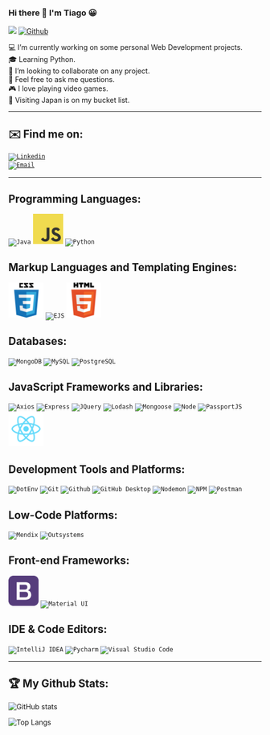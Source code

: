 ### Hi there 👋 I'm Tiago 😀

![](https://visitor-badge.laobi.icu/badge?page_id=KyoukanPT.KyoukanPT) [![Github](https://img.shields.io/github/followers/KyoukanPT?label=Follow&style=social)](https://github.com/KyoukanPT)

💻 I’m currently working on some personal Web Development projects.<br>
🎓 Learning Python.<br>
🤝 I’m looking to collaborate on any project.<br>
💬 Feel free to ask me questions.<br>
🎮 I love playing video games.<br>
🗾 Visiting Japan is on my bucket list. 

<hr>

## ✉️ Find me on:

 <code><a href="https://www.linkedin.com/in/tiagohenriquesilva/" target="_blank" rel="noopener noreferrer"><img src="https://upload.wikimedia.org/wikipedia/commons/thumb/c/ca/LinkedIn_logo_initials.png/640px-LinkedIn_logo_initials.png" alt="Linkedin" height="51" style="vertical-align:top;"></a></code>
 <code><a href="mailto: tiagohenrique_1988@hotmail.com" target="_blank" rel="noopener noreferrer"> <img src="https://github.com/user-attachments/assets/cffc4318-87f4-4cdb-a7c1-61547932ab86" alt="Email" height="60" style="vertical-align:top;"></a></code>

<hr>

## Programming Languages:
<code><img src="https://images.vexels.com/media/users/3/166401/isolated/preview/b82aa7ac3f736dd78570dd3fa3fa9e24-java-programming-language-icon-by-vexels.png" alt="Java" height="70"></code>
<code><img src="https://raw.githubusercontent.com/github/explore/80688e429a7d4ef2fca1e82350fe8e3517d3494d/topics/javascript/javascript.png" alt="Javascript" height="60" width="60"></code> 
<code><img src="https://encrypted-tbn0.gstatic.com/images?q=tbn:ANd9GcR1z0LC70CF3lPE1Xe-Uka4Y5sSlLzrAVHCQg&s" alt="Python" height="60" width="60"></code>

## Markup Languages and Templating Engines:

<code><img src="https://raw.githubusercontent.com/github/explore/80688e429a7d4ef2fca1e82350fe8e3517d3494d/topics/css/css.png" alt="CSS" height="70"></code>
<code><img src="https://kubik-rubik.de/images/joomla-extensions/ejs-logo-b300.png" alt="EJS" height="50" width="90"></code>
<code><img src="https://raw.githubusercontent.com/github/explore/80688e429a7d4ef2fca1e82350fe8e3517d3494d/topics/html/html.png" alt="HTML" height="70"></code>

## Databases:
<code><img src="https://img.icons8.com/color/452/mongodb.png" alt="MongoDB" height="70"></code>
<code><img src="https://upload.wikimedia.org/wikipedia/labs/8/8e/Mysql_logo.png" alt="MySQL" height="70"></code>
<code><img src="https://github.com/user-attachments/assets/d6e37543-0eb2-4407-b737-dc9160c50447" alt="PostgreSQL" height="70"></code>

## JavaScript Frameworks and Libraries:
<code><img src="https://upload.wikimedia.org/wikipedia/commons/thumb/d/d1/Axios_%28computer_library%29_logo.svg/768px-Axios_%28computer_library%29_logo.svg.png?20220213115456" alt="Axios" height="30" width="160"></code>
<code><img src="https://i.ibb.co/74ZtDSX/express-removebg-preview.png" alt="Express" height="70"></code>
<code><img src="https://cdn.iconscout.com/icon/free/png-512/jquery-10-1175155.png" alt="JQuery" height="70"></code>
<code><img src="https://static-00.iconduck.com/assets.00/lodash-icon-512x467-pa72bxtz.png" alt="Lodash" height="70"></code>
<code><img src="https://blog.kakaocdn.net/dn/AcE19/btq0nOlHUIZ/cwpxdKsY67CbOmUxLbJkk1/img.png" alt="Mongoose" height="70"></code> 
<code><img src="https://cdn.freebiesupply.com/logos/large/2x/nodejs-1-logo-png-transparent.png" alt="Node" height="70"></code>
<code><img src="https://avatars.githubusercontent.com/u/1160530?s=280&v=4" alt="PassportJS" height="70"></code>
<code><img src="https://raw.githubusercontent.com/github/explore/80688e429a7d4ef2fca1e82350fe8e3517d3494d/topics/react/react.png" alt="React" height="70"></code>

## Development Tools and Platforms:
<code><img src="https://encrypted-tbn0.gstatic.com/images?q=tbn:ANd9GcTHaNT3Fi8RMNUpPDk-Zddeo2FTvDN3Sye5AA&s" alt="DotEnv" height="80" width="80"></code>
<code><img src="https://i.pinimg.com/originals/6b/a5/e8/6ba5e8c2a205b64cbfdf5b25bd9e4c22.png" alt="Git" height="80" width="80"></code>
<code><img src="https://pngimg.com/uploads/github/github_PNG83.png" alt="Github" height="70"></code>
<code><img src="https://desktop.github.com/images/desktop-icon.svg" alt="GitHub Desktop" height="70"></code>
<code><img src="https://user-images.githubusercontent.com/13700/35731649-652807e8-080e-11e8-88fd-1b2f6d553b2d.png" alt="Nodemon" height="70"></code>
<code><img src="https://upload.wikimedia.org/wikipedia/commons/thumb/d/db/Npm-logo.svg/2560px-Npm-logo.svg.png" alt="NPM" height="40"></code>
<code><img src="https://user-images.githubusercontent.com/7853266/44114706-9c72dd08-9fd1-11e8-8d9d-6d9d651c75ad.png" alt="Postman" height="65"></code>

## Low-Code Platforms:
<code><img src="https://asset.brandfetch.io/idBxdmVdhR/idpXDwbUME.jpeg" alt="Mendix" height="60" width="60"></code> 
<code><img src="https://media-01.imu.nl/storage/lowcode-experts.com/11828/outsystemsicon-260x260-1.png" alt="Outsystems" height="60" width="60"></code>

## Front-end Frameworks:
<code><img src="https://raw.githubusercontent.com/github/explore/80688e429a7d4ef2fca1e82350fe8e3517d3494d/topics/bootstrap/bootstrap.png" alt="Bootstrap" height="60" width="60"></code>
<code><img src="https://img.icons8.com/?size=512&id=gFw7X5Tbl3ss&format=png" alt="Material UI" height="60" width="60"></code>

## IDE & Code Editors:
<code><img src="https://upload.wikimedia.org/wikipedia/commons/9/9c/IntelliJ_IDEA_Icon.svg" alt="IntelliJ IDEA" height="60" width="60"></code>
<code><img src="https://upload.wikimedia.org/wikipedia/commons/thumb/1/1d/PyCharm_Icon.svg/1024px-PyCharm_Icon.svg.png" alt="Pycharm" height="60" width="60"></code>
<code><img src="https://cdn.worldvectorlogo.com/logos/visual-studio-code-1.svg" alt="Visual Studio Code" height="60" width="60"></code>

<hr>

## 🏆 My Github Stats:

![GitHub stats](https://github-readme-stats.vercel.app/api?username=KyoukanPT&show_icons=true&theme=tokyonight)

![Top Langs](https://github-readme-stats.vercel.app/api/top-langs/?username=KyoukanPT&theme=tokyonight)
